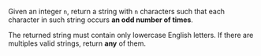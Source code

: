 Given an integer `n`, return a string with `n` characters such that each character in such string occurs **an odd number of times**.

The returned string must contain only lowercase English letters. If there are multiples valid strings, return **any** of them.  